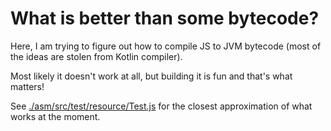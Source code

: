 # What is better than some bytecode?

Here, I am trying to figure out how to compile JS to JVM bytecode (most of the ideas are stolen from Kotlin compiler).

Most likely it doesn't work at all, but building it is fun and that's what matters!

See [./asm/src/test/resource/Test.js](./asm/src/test/resource/Test.js) for the closest approximation of what works at the moment.

